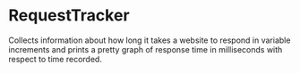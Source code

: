 RequestTracker
==============

Collects information about how long it takes a website to respond in variable increments and prints a pretty graph of response time in milliseconds with respect to time recorded.
